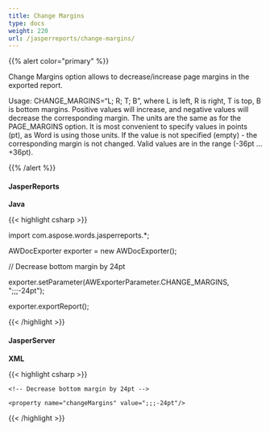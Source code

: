 ```yaml
---
title: Change Margins
type: docs
weight: 220
url: /jasperreports/change-margins/
---
```


{{% alert color="primary" %}} 

Change Margins option allows to decrease/increase page margins in the exported report.

Usage: CHANGE_MARGINS=“L; R; T; B”, where L is left, R is right, T is top, B is bottom margins. Positive values will increase, and negative values will decrease the corresponding margin. The units are the same as for the PAGE_MARGINS option. It is most convenient to specify values in points (pt), as Word is using those units. If the value is not specified (empty) - the corresponding margin is not changed. Valid values are in the range (-36pt ... +36pt).

{{% /alert %}} 
#### **JasperReports**
**Java**

{{< highlight csharp >}}

 import com.aspose.words.jasperreports.*;



AWDocExporter exporter = new AWDocExporter();

// Decrease bottom margin by 24pt

exporter.setParameter(AWExporterParameter.CHANGE_MARGINS, ";;;-24pt");

exporter.exportReport(); 

{{< /highlight >}}
#### **JasperServer**
**XML**

{{< highlight csharp >}}

 <bean id="aw_exportParameters" class="com.aspose.words.jasperreports.AWExportParametersBean">

    <!-- Decrease bottom margin by 24pt -->

    <property name="changeMargins" value=";;;-24pt"/>

</bean>

{{< /highlight >}}
